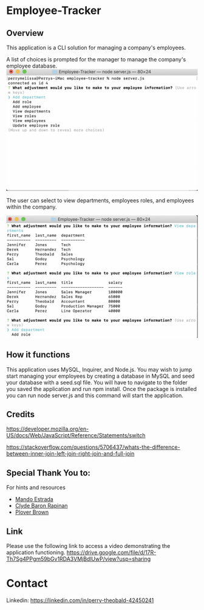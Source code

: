 # Employee-Tracker

## Overview 
This application is a CLI solution for managing a company's employees.

 A list of choices is prompted for the manager to manage the company's employee database.
![](https://github.com/perrytjr/Employee-Tracker/blob/master/Assets/Screen%20Shot%202020-09-26%20at%206.32.47%20PM.png)


 The user can select to view departments, employees roles, and employees within the company. 

![](https://github.com/perrytjr/Employee-Tracker/blob/master/Assets/Screen%20Shot%202020-09-26%20at%206.34.00%20PM.png)




## How it functions
 This application uses MySQL, Inquirer, and Node.js. You may wish to jump start managing your employees by creating
 a database in MySQL and seed your database with a seed.sql file. You will have to navigate to the folder you saved the application and run npm install. Once the package is installed you can run node server.js and this command will start the application. 


## Credits
https://developer.mozilla.org/en-US/docs/Web/JavaScript/Reference/Statements/switch

https://stackoverflow.com/questions/5706437/whats-the-difference-between-inner-join-left-join-right-join-and-full-join 

## Special Thank You to:
For hints and resources
- [Mando Estrada](https://github.com/Mando619)
- [Clyde Baron Rapinan](https://github.com/clydebaron2000)
- [Plover Brown](https://github.com/rebgrasshopper)

## Link

Please use the following link to access a video demonstrating the application functioning. https://drive.google.com/file/d/17R-Th7Sg4PPgm59bGv1RDA3VMjBdlUwP/view?usp=sharing
# Contact

Linkedin: https://linkedin.com/in/perry-theobald-42450241




















